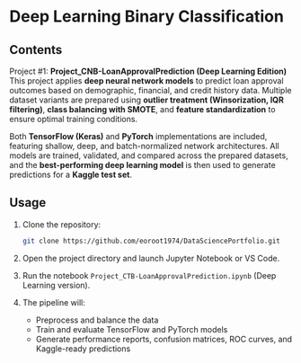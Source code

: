 # Deep Learning Binary Classification

## Contents

Project #1: **Project_CNB-LoanApprovalPrediction (Deep Learning Edition)**
This project applies **deep neural network models** to predict loan approval outcomes based on demographic, financial, and credit history data. Multiple dataset variants are prepared using **outlier treatment (Winsorization, IQR filtering)**, **class balancing with SMOTE**, and **feature standardization** to ensure optimal training conditions.

Both **TensorFlow (Keras)** and **PyTorch** implementations are included, featuring shallow, deep, and batch-normalized network architectures.
All models are trained, validated, and compared across the prepared datasets, and the **best-performing deep learning model** is then used to generate predictions for a **Kaggle test set**.

## Usage

1. Clone the repository:

   ```bash
   git clone https://github.com/eoroot1974/DataSciencePortfolio.git
   ```
2. Open the project directory and launch Jupyter Notebook or VS Code.
3. Run the notebook `Project_CTB-LoanApprovalPrediction.ipynb` (Deep Learning version).
4. The pipeline will:

   * Preprocess and balance the data
   * Train and evaluate TensorFlow and PyTorch models
   * Generate performance reports, confusion matrices, ROC curves, and Kaggle-ready predictions
